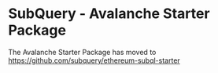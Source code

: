 # SubQuery - Avalanche Starter Package

The Avalanche Starter Package has moved to https://github.com/subquery/ethereum-subql-starter

